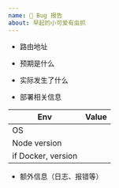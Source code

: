 ```yaml
---
name: 🐛 Bug 报告
about: 早起的小可爱有虫抓
---
```


<!--
请确保已阅读 [文档](https://docs.rsshub.app) 内相关部分，并按照模版提供信息，否则 issue 将被立即关闭。

由于部分源网站反爬缘故，演示地址一些 rss 会返回 status code 403，该问题不是 RSSHub 所致，请勿提交 issue。
-->

- 路由地址

- 预期是什么

- 实际发生了什么

- 部署相关信息

<!--
如果是演示地址(rsshub.app)有此问题请删除此部分。

请确保您部署的是[主线 master 分支](https://github.com/DIYgod/RSSHub/tree/master)最新版 RSSHub。
-->

| Env                | Value         |
| ------------------ | ------------- |
| OS                 |               |
| Node version       |               |
| if Docker, version |               |

- 额外信息（日志、报错等）
